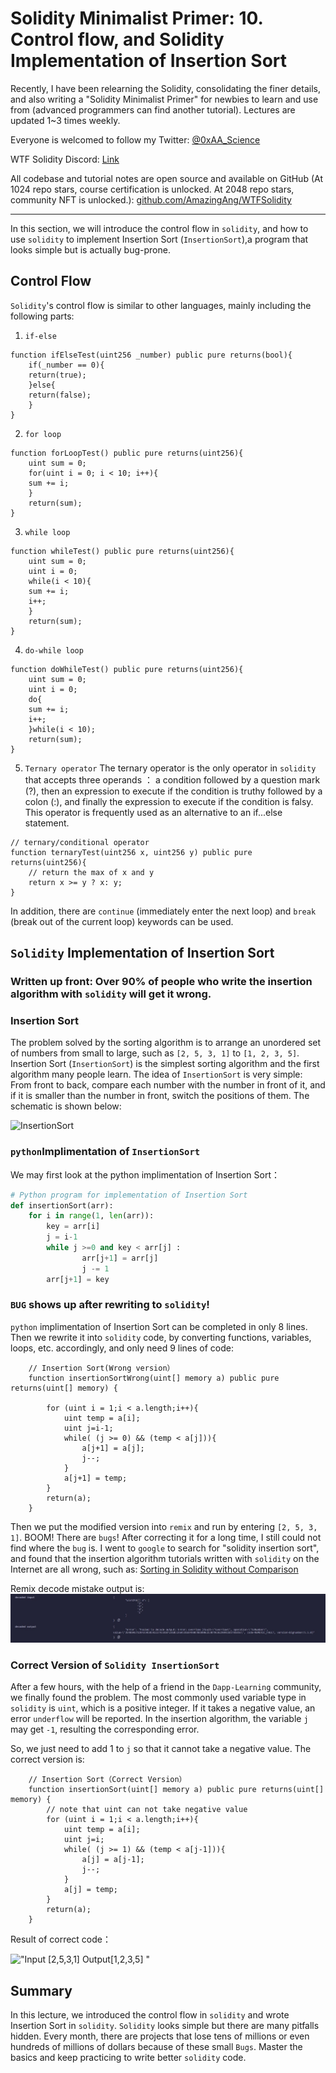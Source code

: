 # Solidity Minimalist Primer: 10. Control flow, and Solidity Implementation of Insertion Sort

Recently, I have been relearning the Solidity, consolidating the finer details, and also writing a "Solidity Minimalist Primer" for newbies to learn and use from (advanced programmers can find another tutorial). Lectures are updated 1~3 times weekly. 

Everyone is welcomed to follow my Twitter: [@0xAA_Science](https://twitter.com/0xAA_Science)

WTF Solidity Discord: [Link](https://discord.gg/5akcruXrsk)

All codebase and tutorial notes are open source and available on GitHub (At 1024 repo stars, course certification is unlocked. At 2048 repo stars, community NFT is unlocked.): [github.com/AmazingAng/WTFSolidity](https://github.com/AmazingAng/WTFSolidity)

-----
In this section, we will introduce the control flow in `solidity`, and how to use `solidity` to implement Insertion Sort (`InsertionSort`),a program that looks simple but is actually bug-prone.

## Control Flow

`Solidity`'s control flow is similar to other languages, mainly including the following parts:

1. `if-else`

```solidity
function ifElseTest(uint256 _number) public pure returns(bool){
    if(_number == 0){
	return(true);
    }else{
	return(false);
    }
}
```
2. `for loop`

```solidity
function forLoopTest() public pure returns(uint256){
    uint sum = 0;
    for(uint i = 0; i < 10; i++){
	sum += i;
    }
    return(sum);
}
```
3. `while loop`

```solidity
function whileTest() public pure returns(uint256){
    uint sum = 0;
    uint i = 0;
    while(i < 10){
	sum += i;
	i++;
    }
    return(sum);
}
```
4. `do-while loop`

```solidity
function doWhileTest() public pure returns(uint256){
    uint sum = 0;
    uint i = 0;
    do{
	sum += i;
	i++;
    }while(i < 10);
    return(sum);
}
```

5. `Ternary operator`
The ternary operator is the only operator in `solidity` that accepts three operands ： a condition followed by a question mark (?), then an expression to execute if the condition is truthy followed by a colon (:), and finally the expression to execute if the condition is falsy. This operator is frequently used as an alternative to an if...else statement.

```solidity
// ternary/conditional operator
function ternaryTest(uint256 x, uint256 y) public pure returns(uint256){
    // return the max of x and y
    return x >= y ? x: y; 
}
```

In addition, there are `continue` (immediately enter the next loop) and `break` (break out of the current loop) keywords can be used.

## `Solidity` Implementation of Insertion Sort

### Written up front: Over 90% of people who write the insertion algorithm with `solidity` will get it wrong.

### Insertion Sort

The problem solved by the sorting algorithm is to arrange an unordered set of numbers from small to large, such as `[2, 5, 3, 1]` to `[1, 2, 3, 5]`. 
Insertion Sort (`InsertionSort`) is the simplest sorting algorithm and the first algorithm many people learn. 
The idea of `InsertionSort` is very simple: From front to back, compare each number with the number in front of it, and if it is smaller than the number in front, switch the positions of them. 
The schematic is shown below:

![InsertionSort](https://i.pinimg.com/originals/92/b0/34/92b034385c440e08bc8551c97df0a2e3.gif)

### `python`Implimentation of `InsertionSort`
We may first look at the python implimentation of Insertion Sort：

```python
# Python program for implementation of Insertion Sort
def insertionSort(arr):
	for i in range(1, len(arr)):
		key = arr[i]
		j = i-1
		while j >=0 and key < arr[j] :
				arr[j+1] = arr[j]
				j -= 1
		arr[j+1] = key
```
### `BUG` shows up after rewriting to `solidity`! 
`python` implimentation of Insertion Sort can be completed in only 8 lines. 
Then we rewrite it into `solidity` code, by converting functions, variables, loops, etc. accordingly, and only need 9 lines of code:
``` solidity
    // Insertion Sort(Wrong version）
    function insertionSortWrong(uint[] memory a) public pure returns(uint[] memory) {
        
        for (uint i = 1;i < a.length;i++){
            uint temp = a[i];
            uint j=i-1;
            while( (j >= 0) && (temp < a[j])){
                a[j+1] = a[j];
                j--;
            }
            a[j+1] = temp;
        }
        return(a);
    }
```
Then we put the modified version into `remix` and run by entering `[2, 5, 3, 1]`. BOOM! There are `bugs`! 
After correcting it for a long time, I still could not find where the `bug` is. 
I went to `google` to search for "solidity insertion sort", and found that the insertion algorithm tutorials written with `solidity` on the Internet are all wrong, such as: [Sorting in Solidity without Comparison](https://medium.com/coinmonks/sorting-in-solidity-without-comparison-4eb47e04ff0d)

Remix decode mistake output is:
![10-1](./img/10-1.jpg)

### Correct Version of `Solidity InsertionSort`
After a few hours, with the help of a friend in the `Dapp-Learning` community, we finally found the problem. 
The most commonly used variable type in `solidity` is `uint`, which is a positive integer. 
If it takes a negative value, an error `underflow` will be reported. 
In the insertion algorithm, the variable `j` may get `-1`, resulting the corresponding error.

So, we just need to add 1 to `j` so that it cannot take a negative value. The correct version is:
```solidity
    // Insertion Sort（Correct Version）
    function insertionSort(uint[] memory a) public pure returns(uint[] memory) {
        // note that uint can not take negative value
        for (uint i = 1;i < a.length;i++){
            uint temp = a[i];
            uint j=i;
            while( (j >= 1) && (temp < a[j-1])){
                a[j] = a[j-1];
                j--;
            }
            a[j] = temp;
        }
        return(a);
    }
```
Result of correct code：

!["Input [2,5,3,1] Output[1,2,3,5]
"](https://images.mirror-media.xyz/publication-images/S-i6rwCMeXoi8eNJ0fRdB.png?height=300&width=554)

## Summary
In this lecture, we introduced the control flow in `solidity` and wrote Insertion Sort in `solidity`. 
`Solidity` looks simple but there are many pitfalls hidden. 
Every month, there are projects that lose tens of millions or even hundreds of millions of dollars because of these small `Bugs`. 
Master the basics and keep practicing to write better `solidity` code.
